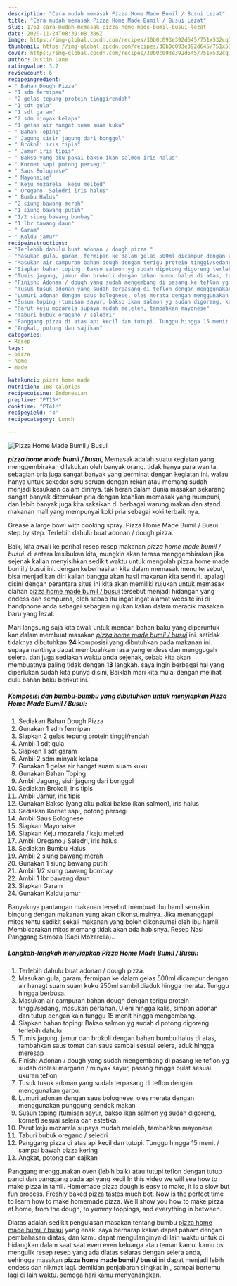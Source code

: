 ```yaml
---
description: "Cara mudah memasak Pizza Home Made Bumil / Busui Lezat"
title: "Cara mudah memasak Pizza Home Made Bumil / Busui Lezat"
slug: 1761-cara-mudah-memasak-pizza-home-made-bumil-busui-lezat
date: 2020-11-24T08:39:08.306Z
image: https://img-global.cpcdn.com/recipes/30b0c093e392d645/751x532cq70/pizza-home-made-bumil-busui-foto-resep-utama.jpg
thumbnail: https://img-global.cpcdn.com/recipes/30b0c093e392d645/751x532cq70/pizza-home-made-bumil-busui-foto-resep-utama.jpg
cover: https://img-global.cpcdn.com/recipes/30b0c093e392d645/751x532cq70/pizza-home-made-bumil-busui-foto-resep-utama.jpg
author: Dustin Lane
ratingvalue: 3.7
reviewcount: 6
recipeingredient:
- " Bahan Dough Pizza"
- "1 sdm fermipan"
- "2 gelas tepung protein tinggirendah"
- "1 sdt gula"
- "1 sdt garam"
- "2 sdm minyak kelapa"
- "1 gelas air hangat suam suam kuku"
- " Bahan Toping"
- " Jagung sisir jagung dari bonggol"
- " Brokoli iris tipis"
- " Jamur iris tipis"
- " Bakso yang aku pakai bakso ikan salmon iris halus"
- " Kornet sapi potong persegi"
- " Saus Bolognese"
- " Mayonaise"
- " Keju mozarela  keju melted"
- " Oregano  Seledri iris halus"
- " Bumbu Halus"
- "2 siung bawang merah"
- "1 siung bawang putih"
- "1/2 siung bawang bombay"
- "1 lbr bawang daun"
- " Garam"
- " Kaldu jamur"
recipeinstructions:
- "Terlebih dahulu buat adonan / dough pizza."
- "Masukan gula, garam, fermipan ke dalam gelas 500ml dicampur dengan air hanagt suam suam kuku 250ml sambil diaduk hingga merata. Tunggu hingga berbusa."
- "Masukan air campuran bahan dough dengan terigu protein tinggi/sedang, masukan perlahan. Uleni hingga kalis, simpan adonan dan tutup dengan kain tunggu 15 menit hingga mengembang."
- "Siapkan bahan toping: Bakso salmon yg sudah dipotong digoreng terlebih dahulu"
- "Tumis jagung, jamur dan brokoli dengan bahan bumbu halus di atas, tambahkan saus tomat dan saus sambal sesuai selera, aduk hingga meresap"
- "Finish: Adonan / dough yang sudah mengembang di pasang ke teflon yg sudah diolesi margarin / minyak sayur, pasang hingga bulat sesuai ukuran teflon"
- "Tusuk tusuk adonan yang sudah terpasang di teflon dengan menggunakan garpu."
- "Lumuri adonan dengan saus bolognese, oles merata dengan menggunakan punggung sendok makan"
- "Susun toping (tumisan sayur, bakso ikan salmon yg sudah digoreng, kornet) sesuai selera dan estetika."
- "Parut keju mozarela supaya mudah meleleh, tambahkan mayonese"
- "Taburi bubuk oregano / seledri"
- "Panggang pizza di atas api kecil dan tutupi. Tunggu hingga 15 menit / sampai bawah pizza kering"
- "Angkat, potong dan sajikan"
categories:
- Resep
tags:
- pizza
- home
- made

katakunci: pizza home made 
nutrition: 168 calories
recipecuisine: Indonesian
preptime: "PT13M"
cooktime: "PT41M"
recipeyield: "4"
recipecategory: Lunch

---
```



![Pizza Home Made Bumil / Busui](https://img-global.cpcdn.com/recipes/30b0c093e392d645/751x532cq70/pizza-home-made-bumil-busui-foto-resep-utama.jpg)

<b><i>pizza home made bumil / busui</i></b>, Memasak adalah suatu kegiatan yang menggembirakan dilakukan oleh banyak orang. tidak hanya para wanita, sebagian pria juga sangat banyak yang berminat dengan kegiatan ini. walau hanya untuk sekedar seru seruan dengan rekan atau memang sudah menjadi kesukaan dalam dirinya. tak heran dalam dunia masakan sekarang sangat banyak ditemukan pria dengan keahlian memasak yang mumpuni, dan lebih banyak juga kita saksikan di berbagai warung makan dan stand makanan mall yang mempunyai koki pria sebagai koki terbaik nya.

Grease a large bowl with cooking spray. Pizza Home Made Bumil / Busui step by step. Terlebih dahulu buat adonan / dough pizza.

Baik, kita awali ke perihal resep resep makanan <i>pizza home made bumil / busui</i>. di antara kesibukan kita, mungkin akan terasa menggembirakan jika sejenak kalian menyisihkan sedikit waktu untuk mengolah pizza home made bumil / busui ini. dengan keberhasilan kita dalam memasak menu tersebut, bisa menjadikan diri kalian bangga akan hasil makanan kita sendiri. apalagi disini dengan perantara situs ini kita akan memiliki rujukan untuk memasak olahan <u>pizza home made bumil / busui</u> tersebut menjadi hidangan yang endess dan sempurna, oleh sebab itu ingat ingat alamat website ini di handphone anda sebagai sebagian rujukan kalian dalam meracik masakan baru yang lezat.


Mari langsung saja kita awali untuk mencari bahan baku yang diperuntuk kan dalam membuat masakan <u><i>pizza home made bumil / busui</i></u> ini. setidak tidaknya dibutuhkan <b>24</b> komposisi yang dibutuhkan pada makanan ini. supaya nantinya dapat membuahkan rasa yang endess dan menggugah selera. dan juga sediakan waktu anda sejenak, sebab kita akan membuatnya paling tidak dengan <b>13</b> langkah. saya ingin berbagai hal yang diperlukan sudah kita punya disini, Baiklah mari kita mulai dengan melihat dulu bahan baku berikut ini.

<!--inarticleads1-->

##### Komposisi dan bumbu-bumbu yang dibutuhkan untuk menyiapkan Pizza Home Made Bumil / Busui:

1. Sediakan  Bahan Dough Pizza
1. Gunakan 1 sdm fermipan
1. Siapkan 2 gelas tepung protein tinggi/rendah
1. Ambil 1 sdt gula
1. Siapkan 1 sdt garam
1. Ambil 2 sdm minyak kelapa
1. Gunakan 1 gelas air hangat suam suam kuku
1. Gunakan  Bahan Toping
1. Ambil  Jagung, sisir jagung dari bonggol
1. Sediakan  Brokoli, iris tipis
1. Ambil  Jamur, iris tipis
1. Gunakan  Bakso (yang aku pakai bakso ikan salmon), iris halus
1. Sediakan  Kornet sapi, potong persegi
1. Ambil  Saus Bolognese
1. Siapkan  Mayonaise
1. Siapkan  Keju mozarela / keju melted
1. Ambil  Oregano / Seledri, iris halus
1. Sediakan  Bumbu Halus
1. Ambil 2 siung bawang merah
1. Gunakan 1 siung bawang putih
1. Ambil 1/2 siung bawang bombay
1. Ambil 1 lbr bawang daun
1. Siapkan  Garam
1. Gunakan  Kaldu jamur


Banyaknya pantangan makanan tersebut membuat ibu hamil semakin bingung dengan makanan yang akan dikonsumsinya. Jika menanggapi mitos tentu sedikit sekali makanan yang boleh dikonsumsi oleh ibu hamil. Membicarakan mitos memang tidak akan ada habisnya. Resep Nasi Panggang Samoza (Sapi Mozarella).. 

<!--inarticleads2-->

##### Langkah-langkah menyiapkan Pizza Home Made Bumil / Busui:

1. Terlebih dahulu buat adonan / dough pizza.
1. Masukan gula, garam, fermipan ke dalam gelas 500ml dicampur dengan air hanagt suam suam kuku 250ml sambil diaduk hingga merata. Tunggu hingga berbusa.
1. Masukan air campuran bahan dough dengan terigu protein tinggi/sedang, masukan perlahan. Uleni hingga kalis, simpan adonan dan tutup dengan kain tunggu 15 menit hingga mengembang.
1. Siapkan bahan toping: Bakso salmon yg sudah dipotong digoreng terlebih dahulu
1. Tumis jagung, jamur dan brokoli dengan bahan bumbu halus di atas, tambahkan saus tomat dan saus sambal sesuai selera, aduk hingga meresap
1. Finish: Adonan / dough yang sudah mengembang di pasang ke teflon yg sudah diolesi margarin / minyak sayur, pasang hingga bulat sesuai ukuran teflon
1. Tusuk tusuk adonan yang sudah terpasang di teflon dengan menggunakan garpu.
1. Lumuri adonan dengan saus bolognese, oles merata dengan menggunakan punggung sendok makan
1. Susun toping (tumisan sayur, bakso ikan salmon yg sudah digoreng, kornet) sesuai selera dan estetika.
1. Parut keju mozarela supaya mudah meleleh, tambahkan mayonese
1. Taburi bubuk oregano / seledri
1. Panggang pizza di atas api kecil dan tutupi. Tunggu hingga 15 menit / sampai bawah pizza kering
1. Angkat, potong dan sajikan


Panggang menggunakan oven (lebih baik) atau tutupi teflon dengan tutup panci dan panggang pada api yang kecil In this video we will see how to make pizza in tamil. Homemade pizza dough is easy to make, it is a slow but fun process. Freshly baked pizza tastes much bet. Now is the perfect time to learn how to make homemade pizza. We&#39;ll show you how to make pizza at home, from the dough, to yummy toppings, and everything in between. 

Diatas adalah sedikit pengulasan masakan tentang bumbu <u>pizza home made bumil / busui</u> yang enak. saya berharap kalian dapat paham dengan pembahasan diatas, dan kamu dapat mengulanginya di lain waktu untuk di hidangkan dalam saat saat even even keluarga atau teman kamu. kamu bs mengulik resep resep yang ada diatas selaras dengan selera anda, sehingga masakan <b>pizza home made bumil / busui</b> ini dapat menjadi lebih endess dan nikmat lagi. demikian penjabaran singkat ini, sampai bertemu lagi di lain waktu. semoga hari kamu menyenangkan.
